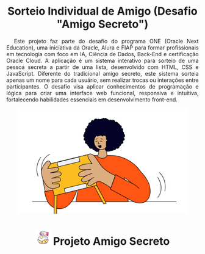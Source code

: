 <h1 align="center"> Sorteio Individual de Amigo (Desafio "Amigo Secreto") </h1>


<p style="text-align: justify; text-indent: 20px;">
Este projeto faz parte do desafio do programa ONE (Oracle Next Education), uma iniciativa da Oracle, Alura e FIAP para formar profissionais em tecnologia com foco em IA, Ciência de Dados, Back-End e certificação Oracle Cloud. A aplicação é um sistema interativo para sorteio de uma pessoa secreta a partir de uma lista, desenvolvido com HTML, CSS e JavaScript. Diferente do tradicional amigo secreto, este sistema sorteia apenas um nome para cada usuário, sem realizar trocas ou interações entre participantes. O desafio visa aplicar conhecimentos de programação e lógica para criar uma interface web funcional, responsiva e intuitiva, fortalecendo habilidades essenciais em desenvolvimento front-end.
</p>

<p align="center">
  <img src="assets/amigo-secreto.png" alt="Imagem do Projeto Sorteio Individual de Amigo">
</p>

<h1 align="center">
  <img src="assets/sorteio.png" alt="Ícone de Sorteio" width="40"> Projeto Amigo Secreto
</h1>
